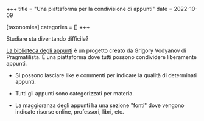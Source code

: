 +++
title = "Una piattaforma per la condivisione di appunti"
date = 2022-10-09

[taxonomies]
categories = []
+++

Studiare sta diventando difficile?
<!-- more -->

[La biblioteca degli appunti](https://notes-lib.github.io/#/) è un progetto creato da Grigory Vodyanov di Pragmatilista. È una piattaforma dove tutti possono condividere liberamente appunti.

- Si possono lasciare like e commenti per indicare la qualità di determinati appunti.

- Tutti gli appunti sono categorizzati per materia.

- La maggioranza degli appunti ha una sezione "fonti" dove vengono indicate risorse online, professori, libri, etc.